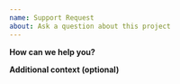 ```yaml
---
name: Support Request
about: Ask a question about this project
---
```


**How can we help you?**
<!-- A clear and concise description of what the bug is -->

**Additional context (optional)**
<!-- Add any other context about here -->
